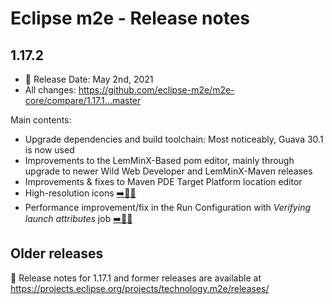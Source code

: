 # Eclipse m2e - Release notes

## 1.17.2

* 📅 Release Date: May 2nd, 2021
* All changes: https://github.com/eclipse-m2e/m2e-core/compare/1.17.1...master

Main contents:
* Upgrade dependencies and build toolchain: Most noticeably, Guava 30.1 is now used
* Improvements to the LemMinX-Based pom editor, mainly through upgrade to newer Wild Web Developer and LemMinX-Maven releases
* Improvements & fixes to Maven PDE Target Platform location editor
* High-resolution icons [➡️🐛📝](https://bugs.eclipse.org/bugs/show_bug.cgi?id=570473)
* Performance improvement/fix in the Run Configuration with _Verifying launch attributes_ job [➡️🐛📝](https://bugs.eclipse.org/bugs/show_bug.cgi?id=563742)

## Older releases

📝 Release notes for 1.17.1 and former releases are available at https://projects.eclipse.org/projects/technology.m2e/releases/
